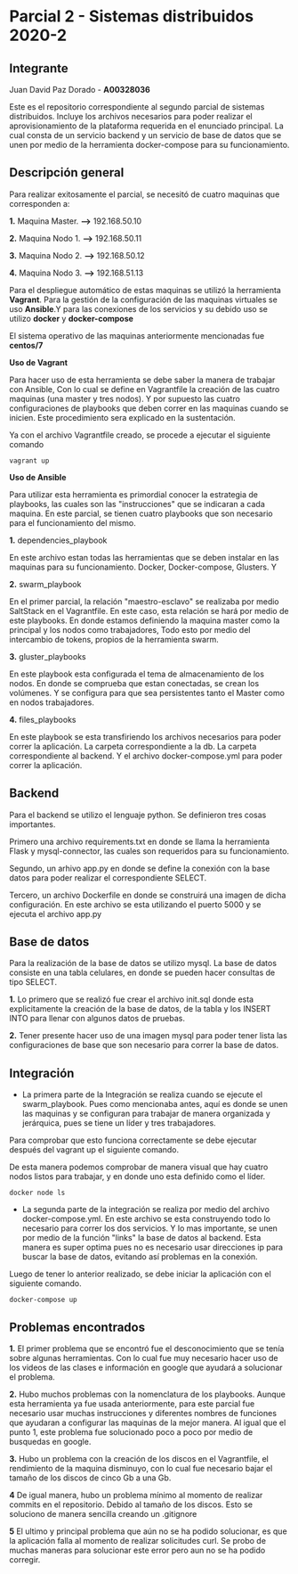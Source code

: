 # Parcial 2 - Sistemas distribuidos 2020-2

## Integrante

Juan David Paz Dorado - **A00328036**


Este es el repositorio correspondiente al segundo parcial de sistemas distribuidos. 
Incluye los archivos necesarios para poder realizar el aprovisionamiento de la plataforma requerida en el enunciado principal. La cual consta de un servicio backend y un servicio de base de datos que se unen por medio de la herramienta docker-compose para su funcionamiento. 


## Descripción general 

Para realizar exitosamente el parcial, se necesitó de cuatro maquinas que corresponden a: 

**1.** Maquina Master.  **-->** 192.168.50.10

**2.** Maquina Nodo 1.      **-->**         192.168.50.11

**3.** Maquina Nodo 2. 		 **-->**		192.168.50.12

**4.** Maquina Nodo 3. 	 **-->**		192.168.51.13

Para el despliegue automático de estas maquinas se utilizó la herramienta **Vagrant**. Para la gestión de la configuración de las maquinas virtuales se uso **Ansible**.Y para las conexiones de los servicios y su debido uso se utilizo **docker** y **docker-compose**

El sistema operativo de las maquinas anteriormente mencionadas fue **centos/7**

**Uso de Vagrant**

Para hacer uso de esta herramienta se debe saber la manera de trabajar con Ansible, Con lo cual se define en Vagrantfile la creación de las cuatro maquinas (una master y tres nodos). Y por supuesto las cuatro configuraciones de playbooks que deben correr en las maquinas cuando se inicien. Este procedimiento sera explicado en la sustentación.

Ya con el archivo Vagrantfile creado, se procede a ejecutar el siguiente comando

    vagrant up 


**Uso de Ansible**

Para utilizar esta herramienta es primordial conocer la estrategia de playbooks, las cuales son las "instrucciones" que se indicaran a cada maquina. En este parcial, se tienen cuatro playbooks que son necesario para el funcionamiento del mismo.

**1.** dependencies_playbook

En este archivo estan todas las herramientas que se deben instalar en las maquinas para su funcionamiento. Docker, Docker-compose, Glusters. Y

**2.** swarm_playbook

En el primer parcial, la relación "maestro-esclavo" se realizaba por medio SaltStack en el Vagrantfile. En este caso, esta relación se hará por medio de este playbooks. En donde estamos definiendo la maquina master como la principal y los nodos como trabajadores, Todo esto por medio del intercambio de tokens, propios de la herramienta swarm.

**3.** gluster_playbooks

En este playbook esta configurada el tema de almacenamiento de los nodos. En donde se comprueba que estan conectadas, se crean los volúmenes. Y se configura para que sea persistentes tanto el Master como en nodos trabajadores.

**4.** files_playbooks

En este playbook se esta transfiriendo los archivos necesarios para poder correr la aplicación. La carpeta correspondiente a la db. La carpeta correspondiente al backend. Y el archivo docker-compose.yml para poder correr la aplicación.



## Backend

Para el backend se utilizo el lenguaje python. Se definieron tres cosas importantes. 

Primero una archivo requirements.txt en donde se llama la herramienta Flask y mysql-connector, las cuales son requeridos para su funcionamiento.

Segundo, un arhivo app.py en donde se define la conexión con la base datos para poder realizar el correspondiente SELECT.

Tercero, un archivo Dockerfile en donde se construirá una imagen de dicha configuración. En este archivo se esta utilizando el puerto 5000 y se ejecuta el archivo app.py


## Base de datos

Para la realización de la base de datos se utilizo mysql. La base de datos consiste en una tabla celulares, en donde se pueden hacer consultas de tipo SELECT.

**1.** Lo primero que se realizó fue crear el archivo init.sql donde esta explicitamente la creación de la base de datos, de la tabla y los INSERT INTO para llenar con algunos datos de pruebas.

**2.** Tener presente hacer uso de una imagen mysql para poder tener lista las configuraciones de base que son necesario para correr la base de datos.


## Integración

 - La primera parte de la Integración se realiza cuando se ejecute el swarm_playbook. Pues como mencionaba antes, aquí es donde se unen las maquinas y se configuran para trabajar de manera organizada y jerárquica, pues se tiene un líder y tres trabajadores.

Para comprobar que esto funciona correctamente se debe ejecutar después del vagrant up el siguiente comando.

De esta manera podemos comprobar de manera visual que hay cuatro nodos listos para trabajar, y en donde uno esta definido como el líder.


    docker node ls


 - La segunda parte de la integración se realiza por medio del archivo docker-compose.yml. En este archivo se esta construyendo todo lo necesario para correr los dos servicios. Y lo mas importante, se unen por medio de la función "links" la base de datos al backend. Esta manera es super optima pues no es necesario usar direcciones ip para buscar la base de datos, evitando así problemas en la conexión.

Luego de tener lo anterior realizado, se debe iniciar la aplicación con el siguiente comando.

    docker-compose up

## Problemas encontrados

**1.** El primer problema que se encontró fue el desconocimiento que se tenía sobre algunas herramientas. Con lo cual fue muy necesario hacer uso de los videos de las clases e información en google que ayudará a solucionar el problema. 

**2.** Hubo muchos problemas con la nomenclatura de los playbooks. Aunque esta herramienta ya fue usada anteriormente, para este parcial fue necesario usar muchas instrucciones y diferentes nombres de funciones que ayudaran a configurar las maquinas de la mejor manera. Al igual que el punto 1, este problema fue solucionado poco a poco por medio de busquedas en google.

**3.** Hubo un problema con la creación de los discos en el Vagrantfile, el rendimiento de la maquina disminuyo, con lo cual fue necesario bajar el tamaño de los discos de cinco Gb a una Gb.

**4** De igual manera, hubo un problema mínimo al momento de realizar commits en el repositorio. Debido al tamaño de los discos. Esto se soluciono de manera sencilla creando un .gitignore

**5** El ultimo y principal problema que aún no se ha podido solucionar, es que la aplicación falla al momento de realizar solicitudes curl. Se probo de muchas maneras para solucionar este error pero aun no se ha podido corregir.
 
